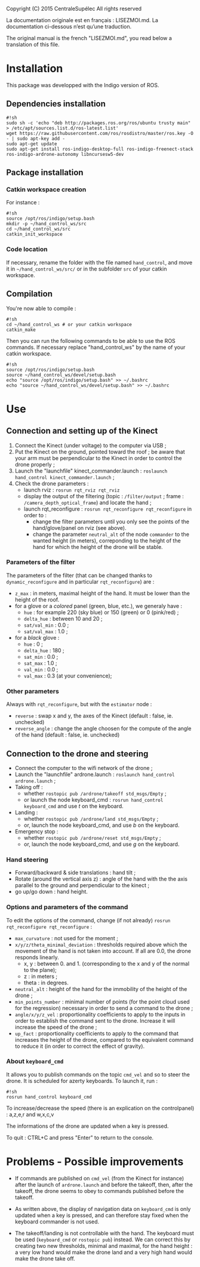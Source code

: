 Copyright (C) 2015 CentraleSupélec
All rights reserved

La documentation originale est en français : LISEZMOI.md. La documentation ci-dessous n’est qu’une traduction.

The original manual is the french "LISEZMOI.md", you read below a translation of this file.

# Installation #

This package was developped with the Indigo version of ROS.

## Dependencies installation ##
```
#!sh
sudo sh -c 'echo "deb http://packages.ros.org/ros/ubuntu trusty main" > /etc/apt/sources.list.d/ros-latest.list'
wget https://raw.githubusercontent.com/ros/rosdistro/master/ros.key -O - | sudo apt-key add -
sudo apt-get update
sudo apt-get install ros-indigo-desktop-full ros-indigo-freenect-stack ros-indigo-ardrone-autonomy libncursesw5-dev
```
## Package installation ##

### Catkin workspace creation ###

For instance :

```
#!sh
source /opt/ros/indigo/setup.bash
mkdir -p ~/hand_control_ws/src
cd ~/hand_control_ws/src
catkin_init_workspace
```

### Code location ###

If necessary, rename the folder with the file named `hand_control`, and move it in `~/hand_control_ws/src/` or in the subfolder `src` of your catkin workspace.

## Compilation ##

You're now able to compile :

```
#!sh
cd ~/hand_control_ws # or your catkin workspace
catkin_make
```

Then you can run the following commands to be able to use the ROS commands. If necessary replace "hand_control_ws" by the name of your catkin workspace.

```
#!sh
source /opt/ros/indigo/setup.bash
source ~/hand_control_ws/devel/setup.bash
echo "source /opt/ros/indigo/setup.bash" >> ~/.bashrc
echo "source ~/hand_control_ws/devel/setup.bash" >> ~/.bashrc
```

# Use #

## Connection and setting up of the Kinect ##

1. Connect the Kinect (under voltage) to the computer via USB ;
2. Put the Kinect on the ground, pointed toward the roof ; be aware that your arm must be perpendicular to the Kinect in order to control the drone properly ;
2. Launch the "launchfile" kinect_commander.launch : `roslaunch hand_control kinect_commander.launch` ;
3. Check the drone parameters :
    - launch rviz :  `rosrun rqt_rviz rqt_rviz`
    - display the output of the filtering (topic : `/filter/output` ; frame : `/camera_depth_optical_frame`) and locate the hand ;
    - launch rqt_reconfigure : `rosrun rqt_reconfigure rqt_reconfigure` in order to :
      - change the filter parameters until you only see the points of the hand/glove/panel on rviz (see above).
      - change the parameter `neutral_alt` of the node `commander` to the wanted height (in meters), correponding to the height of the hand for which the height of the drone will be stable.
    
### Parameters of the filter ###

The parameters of the filter (that can be changed thanks to `dynamic_reconfigure` and in particular `rqt_reconfigure`) are :

* `z_max` : in meters, maximal height of the hand. It must be lower than the height of the roof.
* for a glove or a *colored* panel (green, blue, etc.), we generaly have :
    - `hue` : for example 220 (sky blue) or 150 (green) or 0 (pink/red) ;
    - `delta_hue` : between 10 and 20 ;
    - `sat/val_min` : 0.0 ;
    - `sat/val_max` : 1.0 ;
* for a *black* glove :
    - `hue` : 0 ;
    - `delta_hue` : 180 ;
    - `sat_min` : 0.0 ;
    - `sat_max` : 1.0 ;
    - `val_min` : 0.0 ;
    - `val_max` : 0.3 (at your convenience);

### Other parameters ###

Always with `rqt_reconfigure`, but with the `estimator` node :
- `reverse` : swap x and y, the axes of the Kinect (default : false, ie. unchecked)
- `reverse_angle` : change the angle choosen for the compute of the angle of the hand (default : false, ie. unchecked)

## Connection to the drone and steering ##

* Connect the computer to the wifi network of the drone ;
* Launch the "launchfile" ardrone.launch : `roslaunch hand_control ardrone.launch` ;
* Taking off : 
    - whether `rostopic pub /ardrone/takeoff std_msgs/Empty` ;
    - or launch the node keyboard_cmd : `rosrun hand_control keyboard_cmd` and use *t* on the keyboard.
* Landing :
    - whether `rostopic pub /ardrone/land std_msgs/Empty` ;
    - or, launch the node keyboard_cmd, and use *b* on the keyboard.
* Emergency stop :
    - whether `rostopic pub /ardrone/reset std_msgs/Empty` ;
    - or, launch the node keyboard_cmd, and use *g* on the keyboard.

### Hand steering ###

* Forward/backward & side translations : hand tilt ;
* Rotate (around the vertical axis z) : angle of the hand with the the axis parallel to the ground and perpendicular to the kinect ;
* go up/go down : hand height.

### Options and parameters of the command ###

To edit the options of the command, change (if not already) `rosrun rqt_reconfigure rqt_reconfigure` :

- `max_curvature` : not used for the moment ;
- `x/y/z/theta_minimal_deviation` : thresholds required above which the movement of the hand is not taken into account. If all are 0.0, the drone responds linearly.
    * x, y : between 0. and 1. (corresponding to the x and y of the normal to the plane);
    * z : in meters ;
    * theta : in degrees.
- `neutral_alt` : height of the hand for the immobility of the height of the drone ;
- `min_points_number` : minimal number of points (for the point cloud used for the regression) necessary in order to send a command to the drone ;
- `angle/x/y/z_vel` : proportionality coefficients to apply to the inputs in order to establish the command sent to the drone. Increase it will increase the speed of the drone ;
- `up_fact` : proportionality coefficients to apply to the command that increases the height of the drone, compared to the equivalent command to reduce it (in order to correct the effect of gravity).

### About `keyboard_cmd` ###

It allows you to publish commands on the topic `cmd_vel` and so to steer the drone. It is scheduled for azerty keyboards. To launch it, run :

```
#!sh
rosrun hand_control keyboard_cmd
```

To increase/decrease the speed (there is an explication on the controlpanel) : a,z,e,r and w,x,c,v

The informations of the drone are updated when a key is pressed.

To quit : CTRL+C and press "Enter" to return to the console.

# Problems - Possible improvements #

- If commands are published on `cmd_vel` (from the Kinect for instance) after the launch of `ardrone.launch` and before the takeoff, then, after the takeoff, the drone seems to obey to commands published before the takeoff.

- As written above, the display of navigation data on `keyboard_cmd` is only updated when a key is pressed, and can therefore stay fixed when the keyboard commander is not used.

- The takeoff/landing is not controllable with the hand. The keyboard must be used (`keyboard_cmd` or `rostopic pub`) instead. We can correct this by creating two new thresholds, minimal and maximal, for the hand height : a very low hand would make the drone land and a very high hand would make the drone take off.
